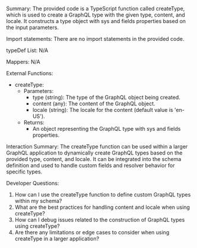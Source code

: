 Summary:
The provided code is a TypeScript function called createType, which is used to create a GraphQL type with the given type, content, and locale. It constructs a type object with sys and fields properties based on the input parameters.

Import statements:
There are no import statements in the provided code.

typeDef List:
N/A

Mappers:
N/A

External Functions:
- createType: 
  - Parameters: 
    - type (string): The type of the GraphQL object being created.
    - content (any): The content of the GraphQL object.
    - locale (string): The locale for the content (default value is 'en-US').
  - Returns: 
    - An object representing the GraphQL type with sys and fields properties.

Interaction Summary:
The createType function can be used within a larger GraphQL application to dynamically create GraphQL types based on the provided type, content, and locale. It can be integrated into the schema definition and used to handle custom fields and resolver behavior for specific types.

Developer Questions:
1. How can I use the createType function to define custom GraphQL types within my schema?
2. What are the best practices for handling content and locale when using createType?
3. How can I debug issues related to the construction of GraphQL types using createType?
4. Are there any limitations or edge cases to consider when using createType in a larger application?